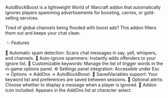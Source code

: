 AutoBlockBoost is a lightweight World of Warcraft addon that automatically ignores players spamming advertisements for boosting, carries, or gold-selling services.

Tired of global channels being flooded with boost ads? This addon filters them out and keeps your chat clean.

 ✨ Features

🔎 Automatic spam detection: Scans chat messages in say, yell, whispers, and channels.
🚫 Auto-ignore spammers: Instantly adds offenders to your ignore list.
📝 Customizable keywords: Manage the list of trigger words in the in-game options panel.
⚙️ Settings panel integration: Accessible under Esc → Options → AddOns → AutoBlockBoost.
💾 SavedVariables support: Your keyword list and preferences are saved between sessions.
💬 Optional alerts: Choose whether to display a message when a player is ignored.
🎨 Addon icon included: Appears in the AddOns list at character select.
